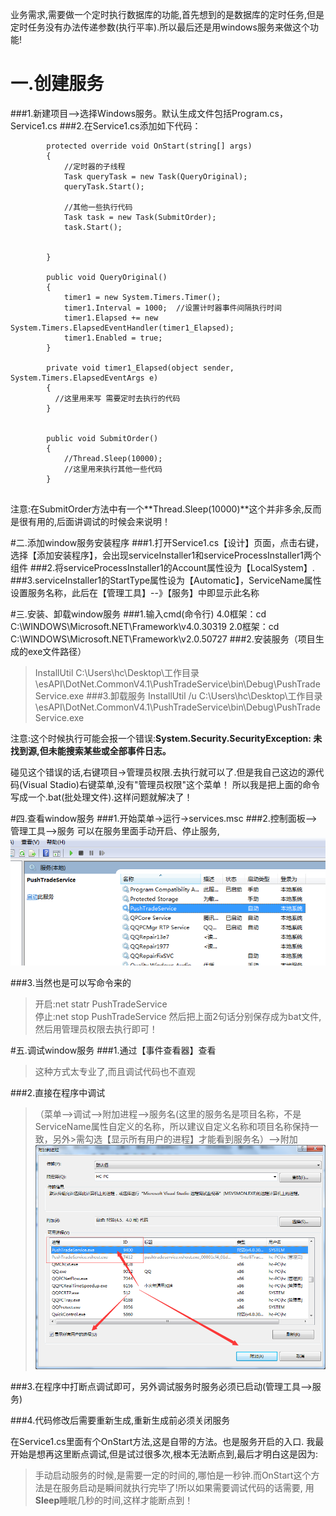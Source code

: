 业务需求,需要做一个定时执行数据库的功能,首先想到的是数据库的定时任务,但是定时任务没有办法传递参数(执行平率).所以最后还是用windows服务来做这个功能!

# 一.创建服务
###1.新建项目-->选择Windows服务。默认生成文件包括Program.cs，Service1.cs
###2.在Service1.cs添加如下代码：
```
        protected override void OnStart(string[] args)
        {
            //定时器的子线程
            Task queryTask = new Task(QueryOriginal);
            queryTask.Start();
            
            //其他一些执行代码
            Task task = new Task(SubmitOrder);
            task.Start();


        }
        
        public void QueryOriginal()
        {
            timer1 = new System.Timers.Timer();
            timer1.Interval = 1000;  //设置计时器事件间隔执行时间
            timer1.Elapsed += new System.Timers.ElapsedEventHandler(timer1_Elapsed);
            timer1.Enabled = true;
        }
        
        private void timer1_Elapsed(object sender, System.Timers.ElapsedEventArgs e)
        {
          //这里用来写 需要定时去执行的代码
        }
        
        
        public void SubmitOrder()
        {
            //Thread.Sleep(10000);
            //这里用来执行其他一些代码
        }
        
```
注意:在SubmitOrder方法中有一个**Thread.Sleep(10000)**这个并非多余,反而是很有用的,后面讲调试的时候会来说明！



#二.添加window服务安装程序
###1.打开Service1.cs【设计】页面，点击右键，选择【添加安装程序】，会出现serviceInstaller1和serviceProcessInstaller1两个组件
###2.将serviceProcessInstaller1的Account属性设为【LocalSystem】.
###3.serviceInstaller1的StartType属性设为【Automatic】，ServiceName属性设置服务名称，此后在【管理工具】--》【服务】中即显示此名称


#三.安装、卸载window服务
###1.输入cmd(命令行)
 4.0框架：cd C:\WINDOWS\Microsoft.NET\Framework\v4.0.30319
 2.0框架：cd C:\WINDOWS\Microsoft.NET\Framework\v2.0.50727
###2.安装服务（项目生成的exe文件路径）
>InstallUtil  C:\Users\hc\Desktop\工作目录\esAPI\DotNet.CommonV4.1\PushTradeService\bin\Debug\PushTradeService.exe
###3.卸载服务
>InstallUtil  /u  C:\Users\hc\Desktop\工作目录\esAPI\DotNet.CommonV4.1\PushTradeService\bin\Debug\PushTradeService.exe

注意:这个时候执行可能会报一个错误:**System.Security.SecurityException: 未找到源,但未能搜索某些或全部事件日志。**

碰见这个错误的话,右键项目->管理员权限.去执行就可以了.但是我自己这边的源代码(Visual Stadio)右键菜单,没有"管理员权限"这个菜单！
所以我是把上面的命令写成一个.bat(批处理文件).这样问题就解决了！

#四.查看window服务
###1.开始菜单->运行->services.msc
###2.控制面板-->管理工具-->服务
可以在服务里面手动开启、停止服务,
![查看服务](查看服务.png)

###3.当然也是可以写命令来的
>开启:net statr PushTradeService</br>
>停止:net stop PushTradeService
然后把上面2句话分别保存成为bat文件,然后用管理员权限去执行即可！


#五.调试window服务
###1.通过【事件查看器】查看
>这种方式太专业了,而且调试代码也不直观

###2.直接在程序中调试
>（菜单-->调试-->附加进程-->服务名(这里的服务名是项目名称，不是ServiceName属性自定义的名称，所以建议自定义名称和项目名称保持一致，另外>需勾选【显示所有用户的进程】才能看到服务名）-->附加
![附加到进程](附加到进程.png)

###3.在程序中打断点调试即可，另外调试服务时服务必须已启动(管理工具-->服务)

###4.代码修改后需要重新生成,重新生成前必须关闭服务

在Service1.cs里面有个OnStart方法,这是自带的方法。也是服务开启的入口.
我最开始是想再这里断点调试,但是试过很多次,根本无法断点到,最后才明白这是因为:</br>
>手动启动服务的时候,是需要一定的时间的,哪怕是一秒钟.而OnStart这个方法是在服务启动是瞬间就执行完毕了!所以如果需要调试代码的话需要,
>用**Sleep**睡眠几秒的时间,这样才能断点到！
